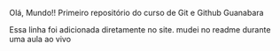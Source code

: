 Olá, Mundo!!
Primeiro repositório do curso de Git e Github Guanabara 

Essa linha foi adicionada diretamente no site.
mudei no readme durante uma aula ao vivo